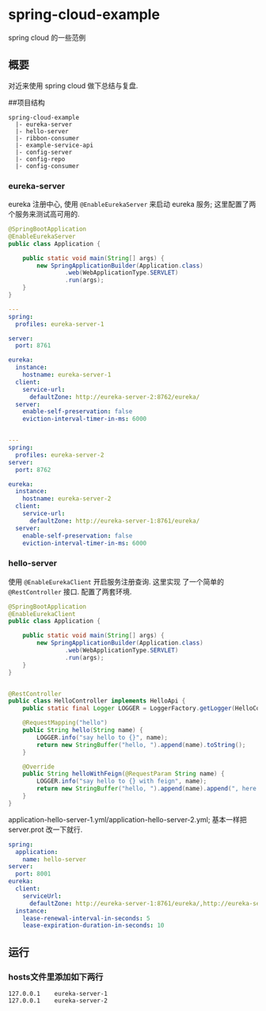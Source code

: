 # spring-cloud-example
spring cloud 的一些范例

## 概要
对近来使用 spring cloud 做下总结与复盘.

##项目结构
```
spring-cloud-example
  |- eureka-server
  |- hello-server
  |- ribbon-consumer
  |- example-service-api
  |- config-server
  |- config-repo
  |- config-consumer

```
### eureka-server
eureka 注册中心, 使用 `@EnableEurekaServer` 来启动 eureka 服务;  这里配置了两个服务来测试高可用的.

```java
@SpringBootApplication
@EnableEurekaServer
public class Application {

    public static void main(String[] args) {
        new SpringApplicationBuilder(Application.class)
                .web(WebApplicationType.SERVLET)
                .run(args);
    }
}
```

```yml
---
spring:
  profiles: eureka-server-1

server:
  port: 8761

eureka:
  instance:
    hostname: eureka-server-1
  client:
    service-url:
      defaultZone: http://eureka-server-2:8762/eureka/
  server:
    enable-self-preservation: false
    eviction-interval-timer-in-ms: 6000


---
spring:
  profiles: eureka-server-2
server:
  port: 8762

eureka:
  instance:
    hostname: eureka-server-2
  client:
    service-url:
      defaultZone: http://eureka-server-1:8761/eureka/
  server:
    enable-self-preservation: false
    eviction-interval-timer-in-ms: 6000

```

### hello-server
使用 `@EnableEurekaClient` 开启服务注册查询. 这里实现 了一个简单的 `@RestController` 接口. 配置了两套环境. 

```java
@SpringBootApplication
@EnableEurekaClient
public class Application {

    public static void main(String[] args) {
        new SpringApplicationBuilder(Application.class)
                .web(WebApplicationType.SERVLET)
                .run(args);
    }
}


@RestController
public class HelloController implements HelloApi {
    public static final Logger LOGGER = LoggerFactory.getLogger(HelloController.class);

    @RequestMapping("hello")
    public String hello(String name) {
        LOGGER.info("say hello to {}", name);
        return new StringBuffer("hello, ").append(name).toString();
    }

    @Override
    public String helloWithFeign(@RequestParam String name) {
        LOGGER.info("say hello to {} with feign", name);
        return new StringBuffer("hello, ").append(name).append(", here is feign.").toString();
    }
}

```

application-hello-server-1.yml/application-hello-server-2.yml; 基本一样把server.prot 改一下就行.
```yml
spring:
  application:
    name: hello-server
server:
  port: 8001
eureka:
  client:
    serviceUrl:
      defaultZone: http://eureka-server-1:8761/eureka/,http://eureka-server-2:8762/eureka/
  instance:
    lease-renewal-interval-in-seconds: 5
    lease-expiration-duration-in-seconds: 10

```

## 运行

### hosts文件里添加如下两行
```
127.0.0.1    eureka-server-1
127.0.0.1    eureka-server-2
```
